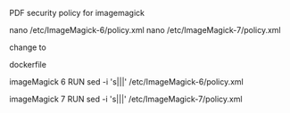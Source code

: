PDF security policy for imagemagick

nano /etc/ImageMagick-6/policy.xml
nano /etc/ImageMagick-7/policy.xml

<policy domain="coder" rights="none" pattern="PDF" />
change to 
<policy domain="coder" rights="read | write" pattern="PDF" />

dockerfile

imageMagick 6
RUN sed -i 's|<policy domain="coder" rights="none" pattern="PDF" />|<policy domain="coder" rights="read | write" pattern="PDF" />|' /etc/ImageMagick-6/policy.xml

imageMagick 7
RUN sed -i 's|<policy domain="coder" rights="none" pattern="PDF" />|<policy domain="coder" rights="read | write" pattern="PDF" />|' /etc/ImageMagick-7/policy.xml






